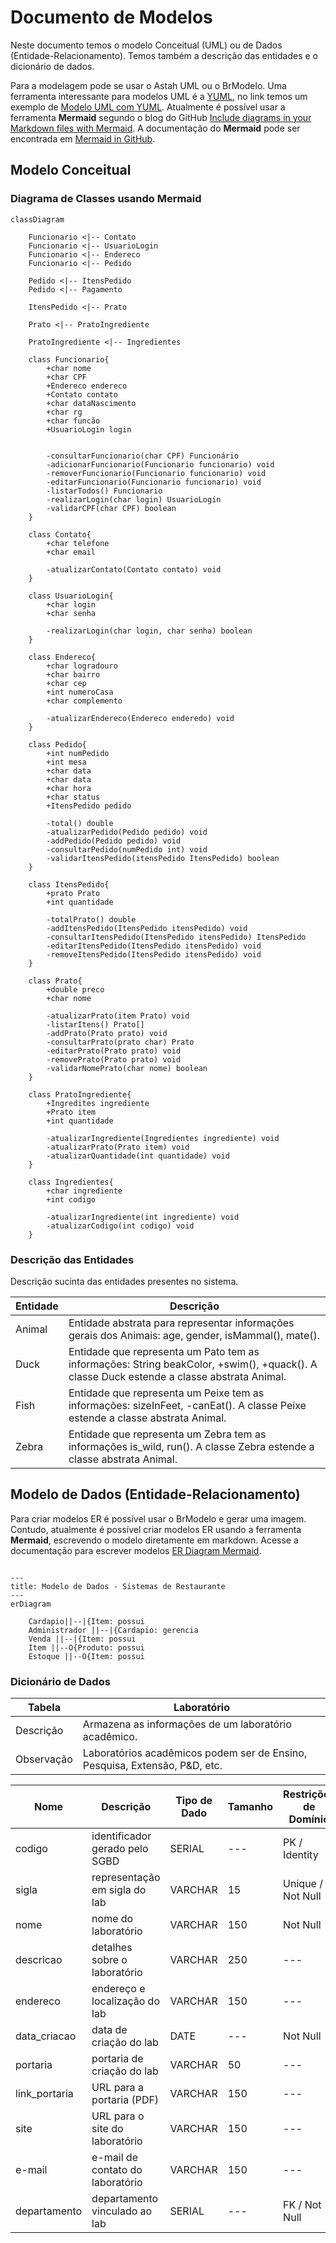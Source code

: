 # Documento de Modelos

Neste documento temos o modelo Conceitual (UML) ou de Dados (Entidade-Relacionamento). Temos também a descrição das entidades e o dicionário de dados.

Para a modelagem pode se usar o Astah UML ou o BrModelo. Uma ferramenta interessante para modelos UML é a [YUML](http://yuml.me), no link temos um exemplo de [Modelo UML com YUML](yuml/monitoria-yuml.md). Atualmente é possível usar a ferramenta **Mermaid** segundo o blog do GitHub [Include diagrams in your Markdown files with Mermaid](https://github.blog/2022-02-14-include-diagrams-markdown-files-mermaid/). A documentação do **Mermaid** pode ser encontrada em [Mermaid in GitHub](https://mermaid-js.github.io/mermaid).

## Modelo Conceitual

### Diagrama de Classes usando Mermaid

```mermaid
classDiagram

    Funcionario <|-- Contato
    Funcionario <|-- UsuarioLogin
    Funcionario <|-- Endereco
    Funcionario <|-- Pedido

    Pedido <|-- ItensPedido
    Pedido <|-- Pagamento

    ItensPedido <|-- Prato

    Prato <|-- PratoIngrediente

    PratoIngrediente <|-- Ingredientes

    class Funcionario{
        +char nome
        +char CPF
        +Endereco endereco
        +Contato contato
        +char dataNascimento
        +char rg
        +char funcão
        +UsuarioLogin login


        -consultarFuncionario(char CPF) Funcionário
        -adicionarFuncionario(Funcionario funcionario) void
        -removerFuncionario(Funcionario funcionario) void
        -editarFuncionario(Funcionario funcionario) void
        -listarTodos() Funcionario
        -realizarLogin(char login) UsuarioLogin
        -validarCPF(char CPF) boolean
    }

    class Contato{
        +char telefone
        +char email

        -atualizarContato(Contato contato) void
    }

    class UsuarioLogin{
        +char login
        +char senha

        -realizarLogin(char login, char senha) boolean
    }

    class Endereco{
        +char logradouro
        +char bairro
        +char cep
        +int numeroCasa
        +char complemento

        -atualizarEndereco(Endereco enderedo) void
    }

    class Pedido{
        +int numPedido
        +int mesa
        +char data
        +char data
        +char hora
        +char status
        +ItensPedido pedido

        -total() double
        -atualizarPedido(Pedido pedido) void
        -addPedido(Pedido pedido) void
        -consultarPedido(numPedido int) void
        -validarItensPedido(itensPedido ItensPedido) boolean
    }

    class ItensPedido{
        +prato Prato
        +int quantidade

        -totalPrato() double
        -addItensPedido(ItensPedido itensPedido) void
        -consultarItensPedido(ItensPedido itensPedido) ItensPedido
        -editarItensPedido(ItensPedido itensPedido) void
        -removeItensPedido(ItensPedido itensPedido) void
    }

    class Prato{
        +double preco
        +char nome

        -atualizarPrato(item Prato) void
        -listarItens() Prato[]
        -addPrato(Prato prato) void
        -consultarPrato(prato char) Prato
        -editarPrato(Prato prato) void
        -removePrato(Prato prato) void
        -validarNomePrato(char nome) boolean
    }

    class PratoIngrediente{
        +Ingredites ingrediente
        +Prato item
        +int quantidade

        -atualizarIngrediente(Ingredientes ingrediente) void
        -atualizarPrato(Prato item) void
        -atualizarQuantidade(int quantidade) void
    }

    class Ingredientes{
        +char ingrediente
        +int codigo

        -atualizarIngrediente(int ingrediente) void
        -atualizarCodigo(int codigo) void
    }

```

### Descrição das Entidades

Descrição sucinta das entidades presentes no sistema.

| Entidade | Descrição                                                                                                                                |
| -------- | ---------------------------------------------------------------------------------------------------------------------------------------- |
| Animal   | Entidade abstrata para representar informações gerais dos Animais: age, gender, isMammal(), mate().                                      |
| Duck     | Entidade que representa um Pato tem as informações: String beakColor, +swim(), +quack(). A classe Duck estende a classe abstrata Animal. |
| Fish     | Entidade que representa um Peixe tem as informações: sizeInFeet, -canEat(). A classe Peixe estende a classe abstrata Animal.             |
| Zebra    | Entidade que representa um Zebra tem as informações is_wild, run(). A classe Zebra estende a classe abstrata Animal.                     |

## Modelo de Dados (Entidade-Relacionamento)

Para criar modelos ER é possível usar o BrModelo e gerar uma imagem. Contudo, atualmente é possível criar modelos ER usando a ferramenta **Mermaid**, escrevendo o modelo diretamente em markdown. Acesse a documentação para escrever modelos [ER Diagram Mermaid](https://mermaid-js.github.io/mermaid/#/entityRelationshipDiagram).

```mermaid

---
title: Modelo de Dados - Sistemas de Restaurante
---
erDiagram

    Cardapio||--|{Item: possui
    Administrador ||--|{Cardapio: gerencia
    Venda ||--|{Item: possui
    Item ||--O{Produto: possui
    Estoque ||--O{Item: possui
```

### Dicionário de Dados

| Tabela     | Laboratório                                                                |
| ---------- | -------------------------------------------------------------------------- |
| Descrição  | Armazena as informações de um laboratório acadêmico.                       |
| Observação | Laboratórios acadêmicos podem ser de Ensino, Pesquisa, Extensão, P&D, etc. |

| Nome          | Descrição                        | Tipo de Dado | Tamanho | Restrições de Domínio |
| ------------- | -------------------------------- | ------------ | ------- | --------------------- |
| codigo        | identificador gerado pelo SGBD   | SERIAL       | ---     | PK / Identity         |
| sigla         | representação em sigla do lab    | VARCHAR      | 15      | Unique / Not Null     |
| nome          | nome do laboratório              | VARCHAR      | 150     | Not Null              |
| descricao     | detalhes sobre o laboratório     | VARCHAR      | 250     | ---                   |
| endereco      | endereço e localização do lab    | VARCHAR      | 150     | ---                   |
| data_criacao  | data de criação do lab           | DATE         | ---     | Not Null              |
| portaria      | portaria de criação do lab       | VARCHAR      | 50      | ---                   |
| link_portaria | URL para a portaria (PDF)        | VARCHAR      | 150     | ---                   |
| site          | URL para o site do laboratório   | VARCHAR      | 150     | ---                   |
| e-mail        | e-mail de contato do laboratório | VARCHAR      | 150     | ---                   |
| departamento  | departamento vinculado ao lab    | SERIAL       | ---     | FK / Not Null         |
